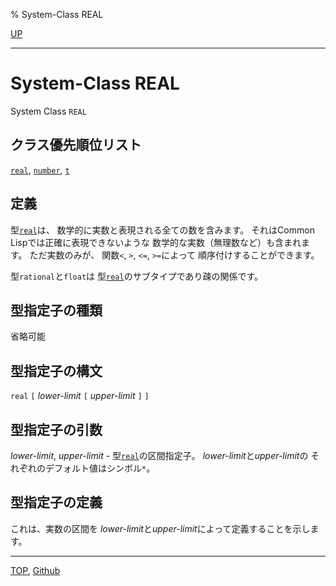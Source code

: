 % System-Class REAL

[UP](12.2.html)  

---

# System-Class **REAL**


System Class `REAL`


## クラス優先順位リスト

[`real`](12.2.real.html),
[`number`](12.2.number.html),
[`t`](4.4.t-system-class.html)


## 定義

型[`real`](12.2.real.html)は、
数学的に実数と表現される全ての数を含みます。
それはCommon Lispでは正確に表現できないような
数学的な実数（無理数など）も含まれます。
ただ実数のみが、
関数`<`, `>`, `<=`, `>=`によって
順序付けすることができます。

型`rational`と`float`は
型[`real`](12.2.real.html)のサブタイプであり疎の関係です。


## 型指定子の種類

省略可能


## 型指定子の構文

`real` `[` *lower-limit* `[` *upper-limit* `]` `]`


## 型指定子の引数

*lower-limit*, *upper-limit* -
型[`real`](12.2.real.html)の区間指定子。
*lower-limit*と*upper-limit*の
それぞれのデフォルト値はシンボル`*`。


## 型指定子の定義

これは、実数の区間を
*lower-limit*と*upper-limit*によって定義することを示します。


---
[TOP](index.html),  [Github](https://github.com/nptcl/npt-japanese)

